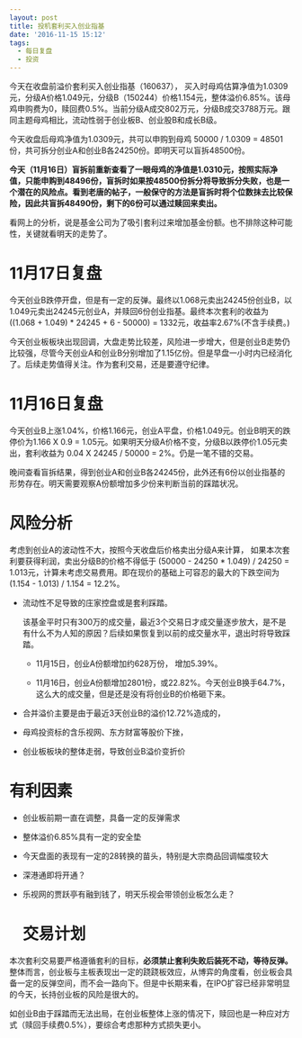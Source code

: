 ```yaml
---
layout: post
title: 投机套利买入创业指基
date: '2016-11-15 15:12'
tags:
  - 每日复盘
  - 投资
---
```


今天在收盘前溢价套利买入创业指基（160637）， 买入时母鸡估算净值为1.0309元，分级A价格1.049元，分级B（150244）价格1.154元，整体溢价6.85%。该母鸡申购费为0，赎回费0.5%。当前分级A成交802万元，分级B成交3788万元。跟同主题母鸡相比，流动性弱于创业板B、创业股B和成长B级。

今天收盘后母鸡净值为1.0309元，共可以申购到母鸡 50000 / 1.0309 = 48501份，共可拆分创业A和创业B各24250份。即明天可以盲拆48500份。

**今天（11月16日）盲拆前重新查看了一眼母鸡的净值是1.0310元，按照实际净值，只能申购到48496份，盲拆时如果按48500份拆分将导致拆分失败，也是一个潜在的风险点。看到老唐的帖子，一般保守的方法是盲拆时将个位数抹去比较保险，因此共盲拆48490份，剩下的6份可以通过赎回来卖出。**

看网上的分析，说是基金公司为了吸引套利过来增加基金份额。也不排除这种可能性，关键就看明天的走势了。

# 11月17日复盘

今天创业B跌停开盘，但是有一定的反弹。最终以1.068元卖出24245份创业B，以1.049元卖出24245元创业A，并赎回6份创业指基。最终本次套利的收益为 ((1.068 + 1.049) * 24245 + 6 - 50000) = 1332元，收益率2.67%(不含手续费。)

今天创业板板块出现回调，大盘走势比较差，风险进一步增大，但是创业B走势仍比较强，尽管今天创业A和创业B分别增加了1.15亿份。但是早盘一小时内已经消化了。后续走势值得关注。作为套利交易，还是要遵守纪律。

# 11月16日复盘

今天创业B上涨1.04%，价格1.166元，创业A平盘，价格1.049元。创业B明天的跌停价为1.166 X 0.9 = 1.05元。如果明天分级A价格不变，分级B以跌停价1.05元卖出，套利收益为 0.04 X 24245 / 50000 = 2%。仍是一笔不错的交易。

晚间查看盲拆结果，得到创业A和创业B各24245份，此外还有6份以创业指基的形势存在。明天需要观察A份额增加多少份来判断当前的踩踏状况。

# 风险分析

考虑到创业A的波动性不大，按照今天收盘后价格卖出分级A来计算， 如果本次套利要获得利润，卖出分级B的价格不得低于 (50000 - 24250 * 1.049) / 24250 = 1.013元，计算未考虑交易费用。即在现价的基础上可容忍的最大的下跌空间为(1.154 - 1.013) / 1.154 = 12.2%。

- 流动性不足导致的庄家控盘或是套利踩踏。

  该基金平时只有300万的成交量，最近3个交易日才成交量逐步放大，是不是有什么不为人知的原因？后续如果恢复到以前的成交量水平，退出时将导致踩踏。

  - 11月15日，创业A份额增加约628万份， 增加5.39%。

  - 11月16日，创业A份额增加2801份，或22.82%。今天创业B换手64.7%，这么大的成交量，但是还是没有将创业B的价格砸下来。

- 合并溢价主要是由于最近3天创业B的溢价12.72%造成的，

- 母鸡投资标的含乐视网、东方财富等股价下挫，

- 创业板板块的整体走弱，导致创业B溢价变折价

# 有利因素

- 创业板前期一直在调整，具备一定的反弹需求

- 整体溢价6.85%具有一定的安全垫

- 今天盘面的表现有一定的28转换的苗头，特别是大宗商品回调幅度较大

- 深港通即将开通？

- 乐视网的贾跃亭有融到钱了，明天乐视会带领创业板怎么走？

  # 交易计划

本次套利交易要严格遵循套利的目标，**必须禁止套利失败后装死不动，等待反弹。** 整体而言，创业板与主板表现出一定的跷跷板效应，从博弈的角度看，创业板会具备一定的反弹空间，而不会一路向下。但是中长期来看，在IPO扩容已经非常明显的今天，长持创业板的风险是很大的。

如创业B由于踩踏而无法出局，在创业板整体上涨的情况下，赎回也是一种应对方式（赎回手续费0.5%），要综合考虑那种方式损失更小。
